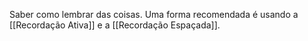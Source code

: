 Saber como lembrar das coisas. Uma forma recomendada é usando a [[Recordação Ativa]] e a [[Recordação Espaçada]].

